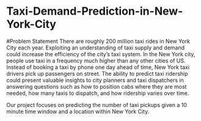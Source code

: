 # Taxi-Demand-Prediction-in-New-York-City

#Problem Statement
There are roughly 200 million taxi rides in New York City each year. Exploiting an understanding of taxi supply and demand could increase the efficiency of the city’s taxi system. In the New York city, people use taxi in a frequency much higher than any other cities of US. Instead of booking a taxi by phone one day ahead of time, New York taxi drivers pick up passengers on street. The ability to predict taxi ridership could present valuable insights to city planners and taxi dispatchers in answering questions such as how to position cabs where they are most needed, how many taxis to dispatch, and how ridership varies over time.

Our project focuses on predicting the number of taxi pickups given a 10 minute time window and a location within New York City.
